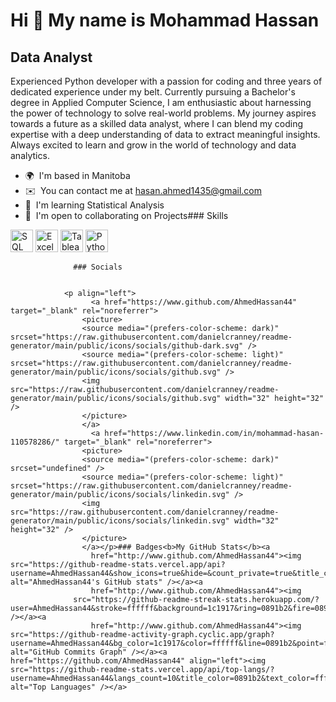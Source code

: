 Hi 👋 My name is Mohammad Hassan
================================

Data Analyst
----------------

Experienced Python developer with a passion for coding and three years of dedicated experience under my belt. Currently pursuing a Bachelor's degree in Applied Computer Science, I am enthusiastic about harnessing the power of technology to solve real-world problems. My journey aspires towards a future as a skilled data analyst, where I can blend my coding expertise with a deep understanding of data to extract meaningful insights. Always excited to learn and grow in the world of technology and data analytics.

*   🌍  I'm based in Manitoba
*   ✉️  You can contact me at [hasan.ahmed1435@gmail.com](mailto:hasan.ahmed1435@gmail.com)
*   🧠  I'm learning Statistical Analysis
*   🤝  I'm open to collaborating on Projects### Skills 
<p align="left">
    <img src="https://raw.githubusercontent.com/danielcranney/readme-generator/main/public/icons/skills/sql-colored.svg" width="36" height="36" alt="SQL" />
    <img src="https://raw.githubusercontent.com/danielcranney/readme-generator/main/public/icons/skills/excel-colored.svg" width="36" height="36" alt="Excel" />
    <img src="https://raw.githubusercontent.com/danielcranney/readme-generator/main/public/icons/skills/tableau-colored.svg" width="36" height="36" alt="Tableau" />
    <img src="https://raw.githubusercontent.com/danielcranney/readme-generator/main/public/icons/skills/python-colored.svg" width="36" height="36" alt="Python" />
</p>
                    
                  ### Socials
                  
                  
                <p align="left">
                      <a href="https://www.github.com/AhmedHassan44" target="_blank" rel="noreferrer">
                    <picture>
                    <source media="(prefers-color-scheme: dark)" srcset="https://raw.githubusercontent.com/danielcranney/readme-generator/main/public/icons/socials/github-dark.svg" />
                    <source media="(prefers-color-scheme: light)" srcset="https://raw.githubusercontent.com/danielcranney/readme-generator/main/public/icons/socials/github.svg" />
                    <img src="https://raw.githubusercontent.com/danielcranney/readme-generator/main/public/icons/socials/github.svg" width="32" height="32" />
                    </picture>
                    </a>
                      <a href="https://www.linkedin.com/in/mohammad-hasan-110578286/" target="_blank" rel="noreferrer">
                    <picture>
                    <source media="(prefers-color-scheme: dark)" srcset="undefined" />
                    <source media="(prefers-color-scheme: light)" srcset="https://raw.githubusercontent.com/danielcranney/readme-generator/main/public/icons/socials/linkedin.svg" />
                    <img src="https://raw.githubusercontent.com/danielcranney/readme-generator/main/public/icons/socials/linkedin.svg" width="32" height="32" />
                    </picture>
                    </a></p>### Badges<b>My GitHub Stats</b><a
                      href="http://www.github.com/AhmedHassan44"><img src="https://github-readme-stats.vercel.app/api?username=AhmedHassan44&show_icons=true&hide=&count_private=true&title_color=0891b2&text_color=ffffff&icon_color=0891b2&bg_color=1c1917&hide_border=true&show_icons=true" alt="AhmedHassan44's GitHub stats" /></a><a
                      href="http://www.github.com/AhmedHassan44"><img
                  src="https://github-readme-streak-stats.herokuapp.com/?user=AhmedHassan44&stroke=ffffff&background=1c1917&ring=0891b2&fire=0891b2&currStreakNum=ffffff&currStreakLabel=0891b2&sideNums=ffffff&sideLabels=ffffff&dates=ffffff&hide_border=true" /></a><a
                      href="http://www.github.com/AhmedHassan44"><img src="https://github-readme-activity-graph.cyclic.app/graph?username=AhmedHassan44&bg_color=1c1917&color=ffffff&line=0891b2&point=ffffff&area_color=1c1917&area=true&hide_border=true&custom_title=GitHub%20Commits%20Graph" alt="GitHub Commits Graph" /></a><a href="https://github.com/AhmedHassan44" align="left"><img src="https://github-readme-stats.vercel.app/api/top-langs/?username=AhmedHassan44&langs_count=10&title_color=0891b2&text_color=ffffff&icon_color=0891b2&bg_color=1c1917&hide_border=true&locale=en&custom_title=Top%20%Languages" alt="Top Languages" /></a>
